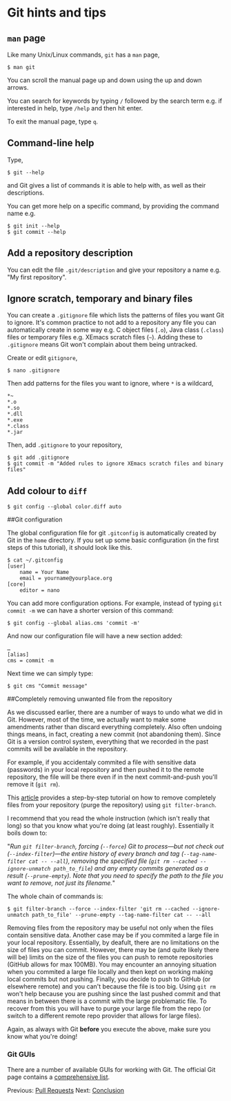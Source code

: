 # Git hints and tips

## `man` page

Like many Unix/Linux commands, `git` has a `man` page,

    $ man git

You can scroll the manual page up and down using the up and down arrows.

You can search for keywords by typing `/` followed by the search term e.g. if interested in help, type `/help` and then hit enter.

To exit the manual page, type `q`.

## Command-line help

Type,

    $ git --help

and Git gives a list of commands it is able to help with, as well
as their descriptions. 

You can get more help on a specific command, by providing the command name e.g.

    $ git init --help
    $ git commit --help

## Add a repository description

You can edit the file `.git/description` and give your repository a name e.g. "My first repository".

## Ignore scratch, temporary and binary files

You can create a `.gitignore` file which lists the patterns of files you want Git to ignore. It's common practice to not add to a repository any file you can automatically create in some way e.g. C object files (`.o`), Java class (`.class`) files or temporary files e.g. XEmacs scratch files (`~`). Adding these to `.gitignore` means Git won't complain about them being untracked.

Create or edit `gitignore`,

    $ nano .gitignore

Then add patterns for the files you want to ignore, where `*` is a wildcard,

    *~
    *.o
    *.so
    *.dll
    *.exe
    *.class
    *.jar

Then, add `.gitignore` to your repository,

    $ git add .gitignore
    $ git commit -m "Added rules to ignore XEmacs scratch files and binary files"

## Add colour to `diff`

    $ git config --global color.diff auto
    
    
##Git configuration

The global configuration file for git `.gitconfig` is automatically created by Git in the `home` directory. If you set up some basic configuration (in the first steps of this tutorial), it should look like this.

  	$ cat ~/.gitconfig
    [user]
        name = Your Name
       	email = yourname@yourplace.org
    [core]
     	editor = nano
     	
You can add more configuration options. For example, instead of typing `git commit -m` we can have a shorter version of this command:

	$ git config --global alias.cms 'commit -m'
	 

And now our configuration file will have a new section added:
	
	…
	[alias]
	cms = commit -m
	
Next time we can simply type:
	
	$ git cms "Commit message"
	
	

##Completely removing unwanted file from the repository    

As we discussed earlier, there are a number of ways to undo what we did in Git. However, most of the time, we actually want to make some amendments rather than discard everything completely. Also often undoing things means, in fact, creating a new commit (not abandoning them). Since Git is a version control system, everything that we recorded in the past commits will be available in the repository. 

For example, if you accidentaly commited a file with sensitive data (passwords) in your local repository and then pushed it to the remote repository, the file will be there even if in the next commit-and-push you'll remove it (`git rm`).

This [article](https://help.github.com/articles/remove-sensitive-data) provides a step-by-step tutorial on how to remove completely files from your repository (purge the repository) using `git filter-branch`.

I recommend that you read the whole instruction (which isn't really that long) so that you know what you're doing (at least roughly). Essentially it boils down to:
 
"*Run `git filter-branch`, forcing (`--force`) Git to process—but not check out (`--index-filter`)—the entire history of every branch and tag (`--tag-name-filter cat -- --all`), removing the specified file (`git rm --cached --ignore-unmatch path_to_file`) and any empty commits generated as a result (`--prune-empty`). Note that you need to specify the path to the file you want to remove, not just its filename.*"
 
 The whole chain of commands is:
 
 	$ git filter-branch --force --index-filter 'git rm --cached --ignore-unmatch path_to_file' --prune-empty --tag-name-filter cat -- --all


Removing files from the repository may be useful not only when the files contain sensitive data. Another case may be if you commited a large file in your local repository. Essentially, by deafult, there are no limitations on the size of files you can commit. However, there may be (and quite likely there will be) limits on the size of the files you can push to remote repositories (GitHub allows for max 100MB). You may encounter an annoying situation when you commited a large file locally and then kept on working making local commits but not pushing. Finally, you decide to push to GitHub (or elsewhere remote) and you can't because the file is too big. Using `git rm` won't help because you are pushing since the last pushed commit and that means in between there is a commit with the large problematic file. To recover from this you will have to purge your large file from the repo (or switch to a different remote repo provider that allows for large files).

Again, as always with Git **before** you execute the above, make sure you know what you're doing!


### Git GUIs

There are a number of available GUIs for working with Git. The official Git page contains a [comprehensive list](http://git-scm.com/downloads/guis).



Previous: [Pull Requests](7_Pull_Requests.md) Next: [Conclusion](9_Conclusion.md)
